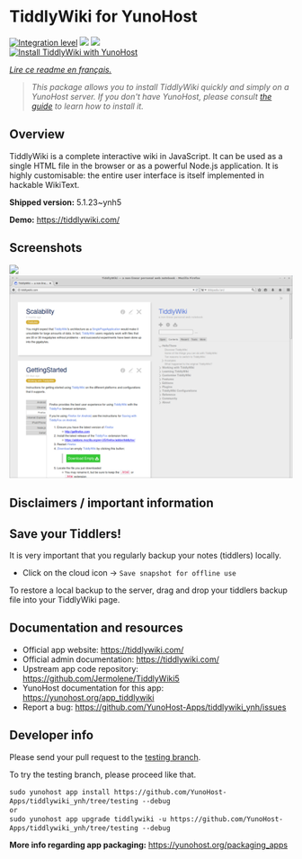<!--
N.B.: This README was automatically generated by https://github.com/YunoHost/apps/tree/master/tools/README-generator
It shall NOT be edited by hand.
-->

# TiddlyWiki for YunoHost

[![Integration level](https://dash.yunohost.org/integration/tiddlywiki.svg)](https://dash.yunohost.org/appci/app/tiddlywiki) ![](https://ci-apps.yunohost.org/ci/badges/tiddlywiki.status.svg) ![](https://ci-apps.yunohost.org/ci/badges/tiddlywiki.maintain.svg)  
[![Install TiddlyWiki with YunoHost](https://install-app.yunohost.org/install-with-yunohost.svg)](https://install-app.yunohost.org/?app=tiddlywiki)

*[Lire ce readme en français.](./README_fr.md)*

> *This package allows you to install TiddlyWiki quickly and simply on a YunoHost server.
If you don't have YunoHost, please consult [the guide](https://yunohost.org/#/install) to learn how to install it.*

## Overview

TiddlyWiki is a complete interactive wiki in JavaScript. It can be used as a single HTML file in the browser or as a powerful Node.js application. It is highly customisable: the entire user interface is itself implemented in hackable WikiText.

**Shipped version:** 5.1.23~ynh5

**Demo:** https://tiddlywiki.com/

## Screenshots

![](./doc/screenshots/.DS_Store)
![](./doc/screenshots/screenshot.png)

## Disclaimers / important information

## Save your Tiddlers!

It is very important that you regularly backup your notes (tiddlers) locally.

- Click on the cloud icon -> `Save snapshot for offline use`

To restore a local backup to the server, drag and drop your tiddlers backup file into your TiddlyWiki page.


## Documentation and resources

* Official app website: https://tiddlywiki.com/
* Official admin documentation: https://tiddlywiki.com/
* Upstream app code repository: https://github.com/Jermolene/TiddlyWiki5
* YunoHost documentation for this app: https://yunohost.org/app_tiddlywiki
* Report a bug: https://github.com/YunoHost-Apps/tiddlywiki_ynh/issues

## Developer info

Please send your pull request to the [testing branch](https://github.com/YunoHost-Apps/tiddlywiki_ynh/tree/testing).

To try the testing branch, please proceed like that.
```
sudo yunohost app install https://github.com/YunoHost-Apps/tiddlywiki_ynh/tree/testing --debug
or
sudo yunohost app upgrade tiddlywiki -u https://github.com/YunoHost-Apps/tiddlywiki_ynh/tree/testing --debug
```

**More info regarding app packaging:** https://yunohost.org/packaging_apps